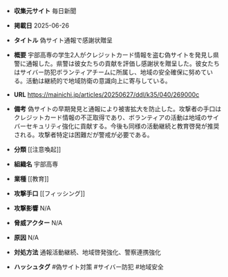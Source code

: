 - **収集元サイト**
毎日新聞

- **掲載日**
2025-06-26

- **タイトル**
偽サイト通報で感謝状贈呈

- **概要**
宇部高専の学生2人がクレジットカード情報を盗む偽サイトを発見し県警に通報した。県警は彼女たちの貢献を評価し感謝状を贈呈した。彼女たちはサイバー防犯ボランティアチームに所属し、地域の安全確保に努めている。活動は継続的で地域防衛の意識向上に寄与している。

- **URL**
https://mainichi.jp/articles/20250627/ddl/k35/040/269000c

- **備考**
偽サイトの早期発見と通報により被害拡大を防止した。攻撃者の手口はクレジットカード情報の不正取得であり、ボランティアの活動は地域のサイバーセキュリティ強化に貢献する。今後も同様の活動継続と教育啓発が推奨される。攻撃者特定は困難だが警戒が必要である。

- **分類**
[[注意喚起]]

- **組織名**
宇部高専

- **業種**
[[教育]]

- **攻撃手口**
[[フィッシング]]

- **攻撃影響**
N/A

- **脅威アクター**
N/A

- **原因**
N/A

- **対処方法**
通報活動継続、地域啓発強化、警察連携強化

- **ハッシュタグ**
#偽サイト対策 #サイバー防犯 #地域安全
